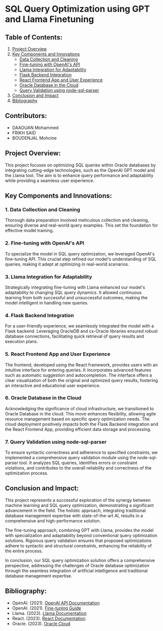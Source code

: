 # SQL Query Optimization using GPT and Llama Finetuning

## Table of Contents:
1. [Project Overview](#project-overview)
2. [Key Components and Innovations](#key-components-and-innovations)
   - [Data Collection and Cleaning](#1-data-collection-and-cleaning)
   - [Fine-tuning with OpenAI's API](#2-fine-tuning-with-openais-api)
   - [Llama Integration for Adaptability](#3-llama-integration-for-adaptability)
   - [Flask Backend Integration](#4-flask-backend-integration)
   - [React Frontend App and User Experience](#5-react-frontend-app-and-user-experience)
   - [Oracle Database in the Cloud](#6-oracle-database-in-the-cloud)
   - [Query Validation using node-sql-parser](#7-query-validation-using-node-sql-parser)
3. [Conclusion and Impact](#conclusion-and-impact)
4. [Bibliography](#bibliography)

## Contributors:

- DAAOUAN Mohammed
- FRIKH SAID
- BOUDENJAL Mohcine

## Project Overview:

This project focuses on optimizing SQL queries within Oracle databases by integrating cutting-edge technologies, such as the OpenAI GPT model and the Llama tool. The aim is to enhance query performance and adaptability while providing a seamless user experience.

## Key Components and Innovations:

### 1. Data Collection and Cleaning

Thorough data preparation involved meticulous collection and cleaning, ensuring diverse and real-world query examples. This set the foundation for effective model training.

### 2. Fine-tuning with OpenAI's API

To specialize the model in SQL query optimization, we leveraged OpenAI's fine-tuning API. This crucial step refined our model's understanding of SQL queries, making it adept at optimizing in real-world scenarios.

### 3. Llama Integration for Adaptability

Strategically integrating fine-tuning with Llama enhanced our model's adaptability to changing SQL query dynamics. It allowed continuous learning from both successful and unsuccessful outcomes, making the model intelligent in handling new queries.

### 4. Flask Backend Integration

For a user-friendly experience, we seamlessly integrated the model with a Flask backend. Leveraging OracleDB and cx-Oracle libraries ensured robust database connections, facilitating quick retrieval of query results and execution plans.

### 5. React Frontend App and User Experience

The frontend, developed using the React framework, provides users with an intuitive interface for entering queries. It incorporates advanced features such as automatic suggestion and autocompletion. The interface offers a clear visualization of both the original and optimized query results, fostering an interactive and educational user experience.

### 6. Oracle Database in the Cloud

Acknowledging the significance of cloud infrastructure, we transitioned to Oracle Database in the cloud. This move enhances flexibility, allowing agile resource management based on specific query optimization needs. The cloud deployment positively impacts both the Flask Backend integration and the React Frontend App, providing efficient data storage and processing.

### 7. Query Validation using node-sql-parser

To ensure syntactic correctness and adherence to specified constraints, we implemented a comprehensive query validation module using the node-sql-parser tool. It analyzes SQL queries, identifies errors or constraint violations, and contributes to the overall reliability and correctness of the optimization process.

## Conclusion and Impact:

This project represents a successful exploration of the synergy between machine learning and SQL query optimization, demonstrating a significant advancement in the field. The holistic approach, integrating traditional database management expertise with state-of-the-art AI, results in a comprehensive and high-performance solution.

The fine-tuning approach, combining GPT with Llama, provides the model with specialization and adaptability beyond conventional query optimization solutions. Rigorous query validation ensures that proposed optimizations adhere to syntactic and structural constraints, enhancing the reliability of the entire process.

In conclusion, our SQL query optimization solution offers a comprehensive perspective, addressing the challenges of Oracle database optimization through the seamless integration of artificial intelligence and traditional database management expertise.

## Bibliography:
- OpenAI. (2021). [OpenAI API Documentation](https://beta.openai.com/docs/)
- OpenAI. (2021). [Fine-tuning Guide](https://platform.openai.com/docs/guides/fine-tuning)
- Llama. (2023). [Llama Documentation](https://llama.ai/)
- React. (2023). [React Documentation](https://reactjs.org/)
- Oracle. (2023). [Oracle Cloud](https://www.oracle.com/cloud/)

